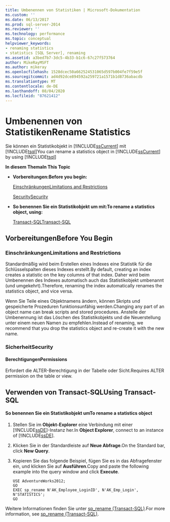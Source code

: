 ```yaml
---
title: Umbenennen von Statistiken | Microsoft-Dokumentation
ms.custom: ''
ms.date: 06/13/2017
ms.prod: sql-server-2014
ms.reviewer: ''
ms.technology: performance
ms.topic: conceptual
helpviewer_keywords:
- renaming statistics
- statistics [SQL Server], renaming
ms.assetid: a3bed7b7-3dc5-4b33-b1c6-67c27f573764
author: MikeRayMSFT
ms.author: mikeray
ms.openlocfilehash: 1528dcec50a662524531065d597b004fe7f59e5f
ms.sourcegitcommit: ad4d92dce894592a259721a1571b1d8736abacdb
ms.translationtype: MT
ms.contentlocale: de-DE
ms.lasthandoff: 08/04/2020
ms.locfileid: "87621412"
---
```

# <a name="rename-statistics"></a><span data-ttu-id="113de-102">Umbenennen von Statistiken</span><span class="sxs-lookup"><span data-stu-id="113de-102">Rename Statistics</span></span>
  <span data-ttu-id="113de-103">Sie können ein Statistikobjekt in [!INCLUDE[ssCurrent](../../includes/sscurrent-md.md)] mit [!INCLUDE[tsql](../../includes/tsql-md.md)]</span><span class="sxs-lookup"><span data-stu-id="113de-103">You can rename a statistics object in [!INCLUDE[ssCurrent](../../includes/sscurrent-md.md)] by using [!INCLUDE[tsql](../../includes/tsql-md.md)]</span></span>  
  
 <span data-ttu-id="113de-104">**In diesem Thema**</span><span class="sxs-lookup"><span data-stu-id="113de-104">**In This Topic**</span></span>  
  
-   <span data-ttu-id="113de-105">**Vorbereitungen:**</span><span class="sxs-lookup"><span data-stu-id="113de-105">**Before you begin:**</span></span>  
  
     [<span data-ttu-id="113de-106">Einschränkungen</span><span class="sxs-lookup"><span data-stu-id="113de-106">Limitations and Restrictions</span></span>](#Restrictions)  
  
     [<span data-ttu-id="113de-107">Security</span><span class="sxs-lookup"><span data-stu-id="113de-107">Security</span></span>](#Security)  
  
-   <span data-ttu-id="113de-108">**So benennen Sie ein Statistikobjekt um mit:**</span><span class="sxs-lookup"><span data-stu-id="113de-108">**To rename a statistics object, using:**</span></span>  
  
     [<span data-ttu-id="113de-109">Transact-SQL</span><span class="sxs-lookup"><span data-stu-id="113de-109">Transact-SQL</span></span>](#TsqlProcedure)  
  
##  <a name="before-you-begin"></a><a name="BeforeYouBegin"></a> <span data-ttu-id="113de-110">Vorbereitungen</span><span class="sxs-lookup"><span data-stu-id="113de-110">Before You Begin</span></span>  
  
###  <a name="limitations-and-restrictions"></a><a name="Restrictions"></a> <span data-ttu-id="113de-111">Einschränkungen</span><span class="sxs-lookup"><span data-stu-id="113de-111">Limitations and Restrictions</span></span>  
 <span data-ttu-id="113de-112">Standardmäßig wird beim Erstellen eines Indexes eine Statistik für die Schlüsselspalten dieses Indexes erstellt.</span><span class="sxs-lookup"><span data-stu-id="113de-112">By default, creating an index creates a statistic on the key columns of that index.</span></span> <span data-ttu-id="113de-113">Daher wird beim Umbenennen des Indexes automatisch auch das Statistikobjekt umbenannt (und umgekehrt).</span><span class="sxs-lookup"><span data-stu-id="113de-113">Therefore, renaming the index automatically renames the statistics object, and vice versa.</span></span>  
  
 <span data-ttu-id="113de-114">Wenn Sie Teile eines Objektnamens ändern, können Skripts und gespeicherte Prozeduren funktionsunfähig werden.</span><span class="sxs-lookup"><span data-stu-id="113de-114">Changing any part of an object name can break scripts and stored procedures.</span></span> <span data-ttu-id="113de-115">Anstelle der Umbenennung ist das Löschen des Statistikobjekts und die Neuerstellung unter einem neuen Namen zu empfehlen.</span><span class="sxs-lookup"><span data-stu-id="113de-115">Instead of renaming, we recommend that you drop the statistics object and re-create it with the new name.</span></span>  
  
###  <a name="security"></a><a name="Security"></a> <span data-ttu-id="113de-116">Sicherheit</span><span class="sxs-lookup"><span data-stu-id="113de-116">Security</span></span>  
  
####  <a name="permissions"></a><a name="Permissions"></a> <span data-ttu-id="113de-117">Berechtigungen</span><span class="sxs-lookup"><span data-stu-id="113de-117">Permissions</span></span>  
 <span data-ttu-id="113de-118">Erfordert die ALTER-Berechtigung in der Tabelle oder Sicht.</span><span class="sxs-lookup"><span data-stu-id="113de-118">Requires ALTER permission on the table or view.</span></span>  
  
##  <a name="using-transact-sql"></a><a name="TsqlProcedure"></a> <span data-ttu-id="113de-119">Verwenden von Transact-SQL</span><span class="sxs-lookup"><span data-stu-id="113de-119">Using Transact-SQL</span></span>  
  
#### <a name="to-rename-a-statistics-object"></a><span data-ttu-id="113de-120">So benennen Sie ein Statistikobjekt um</span><span class="sxs-lookup"><span data-stu-id="113de-120">To rename a statistics object</span></span>  
  
1.  <span data-ttu-id="113de-121">Stellen Sie im **Objekt-Explorer** eine Verbindung mit einer [!INCLUDE[ssDE](../../includes/ssde-md.md)]-Instanz her.</span><span class="sxs-lookup"><span data-stu-id="113de-121">In **Object Explorer**, connect to an instance of [!INCLUDE[ssDE](../../includes/ssde-md.md)].</span></span>  
  
2.  <span data-ttu-id="113de-122">Klicken Sie in der Standardleiste auf **Neue Abfrage**.</span><span class="sxs-lookup"><span data-stu-id="113de-122">On the Standard bar, click **New Query**.</span></span>  
  
3.  <span data-ttu-id="113de-123">Kopieren Sie das folgende Beispiel, fügen Sie es in das Abfragefenster ein, und klicken Sie auf **Ausführen**.</span><span class="sxs-lookup"><span data-stu-id="113de-123">Copy and paste the following example into the query window and click **Execute**.</span></span>  
  
    ```  
    USE AdventureWorks2012;  
    GO  
    EXEC sp_rename N'AK_Employee_LoginID', N'AK_Emp_Login', N'STATISTICS';   
    GO  
    ```  
  
 <span data-ttu-id="113de-124">Weitere Informationen finden Sie unter [sp_rename &#40;Transact-SQL&#41;](/sql/relational-databases/system-stored-procedures/sp-rename-transact-sql).</span><span class="sxs-lookup"><span data-stu-id="113de-124">For more information, see [sp_rename &#40;Transact-SQL&#41;](/sql/relational-databases/system-stored-procedures/sp-rename-transact-sql).</span></span>  
  
  

